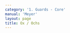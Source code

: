 ```yaml
---
category: '1. Guards - Core'
manual: 'Meyer'
layout: page
title: Ox / Ochs
---
```


<link rel="import" href="/bower_components/polymer/polymer.html">
<link rel="import" href="shared-styles.html">

<dom-module id="{{ page.url | split:'/' | last | remove: '.html' }}-element">
  <template>
    <style include="shared-styles">
      :host {
        display: block;

        padding: 10px;
      }
    </style>

    <div class="card">

      <h1>{{ page.title }}</h1>

      <p>The Ox is the first posture (or guard) described by Meyer and is one of his chief postures. The Ox is the upper hanger, intended to defend the two upper (left and right) quarters of the body. He describes it thus:</p>

      <blockquote><p>The upper parts of the combatant are guarded with the Ox, which is two moded, right and left, thus one can stand in the Ox in two modes, namely the right and left modes.</p>

      <p>The right Ox is performed thus: stand with your Left Foot forward, holding the Sword with the hilt next to your head, high and on the right side, so that your forward point is directed against your opponent’s face. For the left Ox reverse this, namely stand with your right Foot forward, hold your hilt near your head on its left side as said above.</p></blockquote>

      <img class="card-image" src="/manuals/meyer/images/guards/ochs-illustration.jpg">

      <p>The Ox is also one of Liechtenauer's chief postures, which most likely influenced its inclusion in Meyer's chief postures.</p>

      <p>It may be useful to note the configuration of the hands in the position of the Ox, when comparing different descriptions and illustrations across the Liechtenauer tradition some describe the thumb being below the blade while others do not:</p>

      <p><strong>Pseudo-Peter von Danzig</strong>
      <blockquote>The first guard is called the Ox, position yourself thus with it: stand with your left foot before and hold your sword near your right side, with the hilt before your head so that your thumb is under the sword, and hang the point in against his face.</blockquote></p>

      <p><strong>Sigmund ain Ringeck</strong>
      <blockquote>The first guard is called the Ox; arrange yourself thusly: Stand with the left foot forwards and hold your sword near your right side with the hilt in front of your head, and let the point hang against the face (as stands pictured next to this).</blockquote></p>

      <p><strong>Jud Lew</strong>
      <blockquote>Position yourself in the Ox thus: stand with the left foot in front and hold your sword on your right side with the hilt in front of the head, so that the short edge stands against you, and hold the point thus against the face. Position yourself on the left side in the Ox thus: stand with the right foot before and hold your sword on your left side with the hilt in front of the head, so that the long edge stands against you, and hold the point thus against his face.</blockquote></p>

      <p>Derivative to the hand position is the angle of the blade itself. There are three edge configurations we can have for the Ox: vertical, horizontal or angled, each with some pros and cons.

      <li><strong>Vertical</strong> angle fails to protect to the hands against an oncoming cut. It is however easier to transition into some cuts through it.</li>
      <li><strong>Horizontal</strong> angle protects the hands better than a vertical angle and is a natural ending position when performing upper Thrawt cuts (Zwerchhaus). It does however leave some parts of the fingers exposes if gripped very close to the crossguard.</li>
      <li><strong>Angled</strong> configuration provides the most protection to the hands against cuts from above, though may feel somewhat more awkward to position at first.</li>
      </p>

      <p>It is the opinion of this page's writer (Shanee Nishry) that the angled configuration is the ideal and most protective - getting used to the angle is quite easy and once done Zwerchhaus will become naturally angled to reach to that position. However it is advised that you experiment with different the configurations and see how they work for you in protecting your hands and transitions into cuts. Remember that ideally you should always change your angle and grip to suit your needs and not strictly stick to a single configuration at all times.</p>



    </div>
  </template>

  <script>
    Polymer({
      is: '{{ page.url | split:'/' | last | remove: '.html' }}-element',
    });
  </script>
</dom-module>